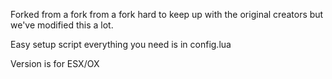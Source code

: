 Forked from a fork from a fork hard to keep up with the original creators but we've modified this a lot.

Easy setup script everything you need is in config.lua

Version is for ESX/OX
